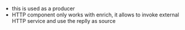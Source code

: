 * this is used as a producer
* HTTP component only works with enrich, it allows to invoke external HTTP service and use the replly as source
